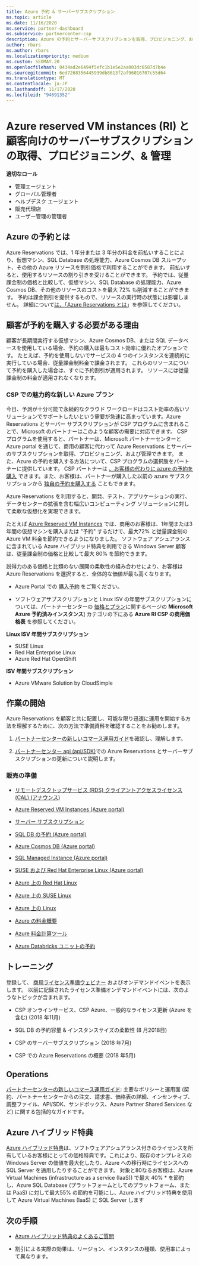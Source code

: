 ```yaml
---
title: Azure 予約 & サーバーサブスクリプション
ms.topic: article
ms.date: 11/16/2020
ms.service: partner-dashboard
ms.subservice: partnercenter-csp
description: Azure の予約とサーバーサブスクリプションを取得、プロビジョニング、および管理するためのクラウドソリューションプロバイダーの機会について説明します。
author: rbars
ms.author: rbars
ms.localizationpriority: medium
ms.custom: SEOMAY.20
ms.openlocfilehash: 0434ad2e6494f5efc1b1e5e2aa003dc6587d7b4e
ms.sourcegitcommit: 6ed7268356445939db8613f2af96016707c55d64
ms.translationtype: MT
ms.contentlocale: ja-JP
ms.lasthandoff: 11/17/2020
ms.locfileid: "94691352"
---
```

# <a name="acquire-provision--manage-azure-reserved-vm-instances-ri--server-subscriptions-for-customers"></a>Azure reserved VM instances (RI) と顧客向けのサーバーサブスクリプションの取得、プロビジョニング、& 管理


**適切なロール**

- 管理エージェント
- グローバル管理者
- ヘルプデスク エージェント
- 販売代理店
- ユーザー管理の管理者


## <a name="what-are-azure-reservations"></a>Azure の予約とは

Azure Reservations では、1 年分または 3 年分の料金を前払いすることにより、仮想マシン、SQL Database の処理能力、Azure Cosmos DB スループット、その他の Azure リソースを割引価格で利用することができます。 前払いすると、使用するリソースの割り引きを受けることができます。 予約では、従量課金制の価格と比較して、仮想マシン、SQL Database の処理能力、Azure Cosmos DB、その他のリソースのコストを最大 72% も削減することができます。 予約は課金割引を提供するもので、リソースの実行時の状態には影響しません。 詳細について[は、「Azure Reservations とは](/azure/billing/billing-save-compute-costs-reservations)」を参照してください。

## <a name="why-should-customers-buy-a-reservation"></a>顧客が予約を購入する必要がある理由

顧客が長期間実行する仮想マシン、Azure Cosmos DB、または SQL データベースを使用している場合、予約の購入は最もコスト効率に優れたオプションです。 たとえば、予約を使用しないでサービスの 4 つのインスタンスを連続的に実行している場合、従量課金制料金で課金されます。 これらのリソースについて予約を購入した場合は、すぐに予約割引が適用されます。 リソースには従量課金制の料金が適用されなくなります。

### <a name="compelling-new-azure-offer-in-csp"></a>CSP での魅力的な新しい Azure プラン

今日、予測が十分可能で永続的なクラウド ワークロードはコスト効率の高いソリューションでサポートしたいという需要が急速に高まっています。Azure Reservations とサーバー サブスクリプションが CSP プログラムに含まれることで、Microsoft のパートナーはこのような顧客の需要に対応できます。 CSP プログラムを使用すると、パートナーは、Microsoft パートナーセンターと Azure portal を通じて、商用の顧客に代わって Azure Reservations とサーバーのサブスクリプションを取得、プロビジョニング、および管理できます。
また、Azure の予約を購入する方法について、CSP プログラムの選択肢をパートナーに提供しています。 CSP パートナーは [、お客様の代わりに azure の予約を購入](azure-reservations-buying.md) できます。また、お客様は、パートナーが購入した以前の azure サブスクリプションから [独自の予約を購入する](give-customers-permission.md) こともできます。

Azure Reservations を利用すると、開発、テスト、アプリケーションの実行、データセンターの拡張を含む幅広いコンピューティング ソリューションに対して柔軟な仮想化を実現できます。

たとえば [Azure Reserved VM Instances](https://azure.microsoft.com/pricing/reserved-vm-instances/) では、商用のお客様は、1年間または3年間の仮想マシンを購入または "予約" するだけで、最大72% と従量課金制の Azure VM 料金を節約できるようになりました。 ソフトウェア アシュアランスに含まれている Azure ハイブリッド特典を利用できる Windows Server 顧客は、従量課金制の価格と比較して最大 80% を節約できます。

説得力のある価格と比類のない展開の柔軟性の組み合わせにより、お客様は Azure Reservations を選択すると、全体的な価値が最も高くなります。

- Azure Portal での [購入予約](https://docs.microsoft.com/azure/cost-management-billing/reservations/prepare-buy-reservation#purchase-reservations) をご覧ください。

- ソフトウェアサブスクリプションと Linux ISV の年間サブスクリプションについては、パートナーセンターの [価格とプラン](https://partner.microsoft.com/dashboard/sell/pricingandoffers)に関するページの **Microsoft Azure 予約済みインスタンス**] カテゴリの下にある **Azure RI CSP の商用価格表** を参照してください。


 
**Linux ISV 年間サブスクリプション**

- SUSE Linux
- Red Hat Enterprise Linux
- Azure Red Hat OpenShift

**ISV 年間サブスクリプション**

- Azure VMware Solution by CloudSimple

## <a name="getting-started"></a>作業の開始

Azure Reservations を顧客と共に配置し、可能な限り迅速に運用を開始する方法を理解するために、次の方法で準備資料を確認することをお勧めします。

1. [パートナーセンターの新しいコマース運用ガイド](https://partner.microsoft.com/resources/detail/partner-center-new-commerce-operations-guide-pdf)を確認し、理解します。

2. [パートナーセンター api (api/SDK)](https://docs.microsoft.com/partner-center/develop/purchase-azure-reserved-vm-instances)での Azure Reservations とサーバーサブスクリプションの更新について説明します。


### <a name="sales-readiness"></a>販売の準備

- [リモートデスクトップサービス (RDS) クライアントアクセスライセンス (CAL) (アナウンス)](https://cloudblogs.microsoft.com/windowsserver/2018/10/03/remote-desktop-services-2019-generally-available-with-windows-server-2019/)

- [Azure Reserved VM Instances (Azure portal)](https://docs.microsoft.com/azure/virtual-machines/windows/prepay-reserved-vm-instances)

- [サーバー サブスクリプション](https://docs.microsoft.com/partner-center/csp-software-subscriptions)

- [SQL DB の予約 (Azure portal)](https://docs.microsoft.com/azure/sql-database/sql-database-reserved-capacity)

- [Azure Cosmos DB (Azure portal)](https://docs.microsoft.com/azure/cosmos-db/cosmos-db-reserved-capacity)

- [SQL Managed Instance (Azure portal)](https://docs.microsoft.com/azure/sql-database/sql-database-managed-instance)

- [SUSE および Red Hat Enterprise Linux (Azure portal)](https://docs.microsoft.com/azure/virtual-machines/linux/prepay-suse-software-charges)

- [Azure 上の Red Hat Linux](https://azure.com/redhat)

- [Azure 上の SUSE Linux](https://azure.microsoft.com/overview/linux-on-azure/suse/)

- [Azure 上の Linux](https://azure.microsoft.com/overview/linux-on-azure/)

- [Azure の料金概要](https://azure.microsoft.com/pricing/)

- [Azure 料金計算ツール](https://azure.microsoft.com/pricing/calculator)

- [Azure Databricks ユニットの予約](https://docs.microsoft.com/azure/billing/billing-prepay-databricks-reserved-capacity)


## <a name="training"></a>トレーニング

登録して、 [商用ライセンス準備ウェビナー](https://commercial-licensing.eventbuilder.com/FY2019_ALL) およびオンデマンドイベントを表示します。
以前に記録されたライセンス準備オンデマンドイベントには、次のようなトピックが含まれます。

- CSP オンラインサービス、CSP Azure、一般的なライセンス更新 (Azure を含む) (2018 年11月)

- SQL DB の予約容量 & インスタンスサイズの柔軟性 (8 月2018日)

- CSP のサーバーサブスクリプション (2018 年7月)

- CSP での Azure Reservations の概要 (2018 年5月)

## <a name="operations"></a>Operations

[パートナーセンターの新しいコマース運用ガイド](https://partner.microsoft.com/resources/detail/partner-center-new-commerce-operations-guide-pdf): 主要なポリシーと運用面 (契約、パートナーセンターからの注文、請求書、価格表の詳細、インセンティブ、調整ファイル、API/SDK、サンドボックス、Azure Partner Shared Services など) に関する包括的なガイドです。

## <a name="azure-hybrid-benefit"></a>Azure ハイブリッド特典

[Azure ハイブリッド特典](https://azure.microsoft.com/pricing/hybrid-benefit)は、ソフトウェアアシュアランス付きのライセンスを所有しているお客様にとっての価格特典です。これにより、既存のオンプレミスの Windows Server の価値を最大化したり、Azure への移行時にライセンスへの SQL Server を適用したりすることができます。 対象と80なるお客様は、Azure Virtual Machines (infrastructure as a service (IaaS)) で最大 40% * を節約し、Azure SQL Database (プラットフォームとしてのプラットフォーム、または PaaS) に対して最大55% の節約を可能にし、Azure ハイブリッド特典を使用して Azure Virtual Machines (IaaS) に SQL Server します

## <a name="next-steps"></a>次の手順

- [Azure ハイブリッド特典のよくあるご質問](https://azure.microsoft.com/pricing/hybrid-benefit/faq/)

* 割引による実際の効果は、リージョン、インスタンスの種類、使用率によって異なります。
